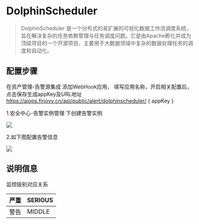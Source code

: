 # DolphinScheduler

> DolphinScheduler 是一个分布式的易扩展的可视化数据工作流调度系统，旨在解决复杂的任务依赖管理与任务调度问题。它是由Apache孵化并成为顶级项目的一个开源项目，主要用于大数据领域中复杂的数据处理任务的调度和自动化。
>

## 配置步骤
在资产管理-告警源集成 添加<font style="color:rgb(29, 33, 41);">WebHook</font>应用， 填写应用名称，开启相关配置后，点击保存生成appKey及URL地址 https://aiops.finovy.cn/api/public/alert/dolphinscheduler/ { appKey }

1.安全中心-告警实例管理 下创建告警实例

![](https://cdn.nlark.com/yuque/0/2024/png/43776455/1724758129900-b44f1027-5a93-4918-92c3-ff9f17aa2cfe.png)

2.如下图配置告警信息

![](https://cdn.nlark.com/yuque/0/2024/png/43776455/1724758213065-f7d0970c-38b6-45c2-b110-8f0655b14cfe.png)

## 说明信息
监控级别对应关系

| 严重 | SERIOUS |
| --- | --- |
| 警告 | MIDDLE |


